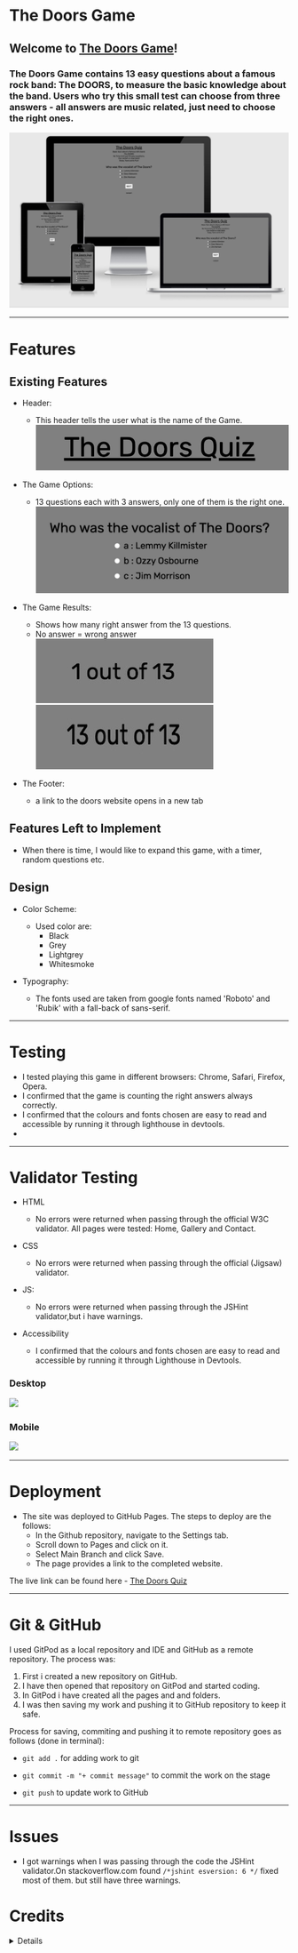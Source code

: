 # The Doors Game
## Welcome to [The Doors Game](https://peterszabo79.github.io/project-no2/index.html)!

### The Doors Game contains 13 easy questions about a famous rock band: The DOORS, to measure the basic knowledge about the band. Users who try this small test can choose from three answers - all answers are music related, just need to choose the right ones.
![respon](assets/images/doorsscrs.jpeg)

---

# Features 
## Existing Features
- Header:
  - This header tells the user what is the name of the Game.
  ![respon](assets/images/doors.jpeg)

- The Game Options:
   - 13 questions each with 3 answers, only one of them is the right one.
  ![respon](assets/images/question.jpeg)

 - The Game Results:  
   - Shows how many right answer from the 13 questions.
   - No answer = wrong answer
     ![1](assets/images/1.jpeg) 
     ![2](assets/images/13.jpeg)

- The Footer:
   - a link to the doors website opens in a new tab

## Features Left to Implement
- When there is time, I would like to expand this game, with a timer, random questions etc.

## Design
- Color Scheme:
  - Used color are:
     - Black
     - Grey
     - Lightgrey
     - Whitesmoke

- Typography:
  - The fonts used are taken from google fonts named 'Roboto' and 'Rubik' with a fall-back of sans-serif.


---

# Testing
- I tested playing this game in different browsers: Chrome, Safari, Firefox, Opera.
- I confirmed that the game is counting the right answers always correctly.
- I confirmed that the colours and fonts chosen are easy to read and accessible by running it through lighthouse in devtools.
- 

---

# Validator Testing
- HTML
  - No errors were returned when passing through the official W3C validator. All pages were tested: Home, Gallery and Contact.

- CSS
  - No errors were returned when passing through the official (Jigsaw) validator.

- JS:
  - No errors were returned when passing through the JSHint validator,but i have warnings.

- Accessibility
  - I confirmed that the colours and fonts chosen are easy to read and accessible by running it through Lighthouse in Devtools.


### Desktop 

![](assets/images/.jpeg)

### Mobile 

![](assets/images/.jpeg)

---

# Deployment
- The site was deployed to GitHub Pages. The steps to deploy are the follows:
  - In the Github repository, navigate to the Settings tab.
  - Scroll down to Pages and click on it.
  - Select Main Branch and click Save.
  - The page provides a link to the completed website.

The live link can be found here - [The Doors Quiz](https://peterszabo79.github.io/project-no2/index.html)


---

# Git & GitHub
I used GitPod as a local repository and IDE and GitHub as a remote repository. The process was:
  1. First i created a new repository on GitHub.
  2. I have then opened that repository on GitPod and started coding.
  3. In GitPod i have created all the pages and and folders.
  4. I was then saving my work and pushing it to GitHub repository to keep it safe.

Process for saving, commiting and pushing it to remote repository goes as follows (done in terminal):


 - `git add .` for adding work to git


 - `git commit -m "+ commit message"` to commit the work on the stage


 - `git push` to update work to GitHub

---

# Issues
 - I got warnings when I was passing through the code the JSHint validator.On stackoverflow.com found ` /*jshint esversion: 6 */ ` fixed most of them. but still have three warnings.

# Credits
<details>
<li>The "How to Make a Simple JavaScript Quiz" from sitepoint.com Walkthrough Project helped me from the beginning through to the finish of my project
</li>
<li>wikipedia</li>
<li>my first project-readme
<li>My cohort channel helped in fixing typing errors.</li>
<li>Google Fonts was used to choose my fonts, Roboto and Rubik.</li>
<li>Gitpod “Tips and Tricks” used during writing my project.</li>
<li>W3School was used while writing my project.</li>
<li>developer.mozilla.org was used while writing my project.</li>
<li>Grammarly was used to correct my text.</li>
<li>web.dev was used to test and improve UX.</li>
<li>Chrome Devtools was used for fixing my code all the way through my project.</li>
<li>The Code Institute “rock-paper-scissor” Walkthrough Project helped me for writing my README.</li>
</details>
